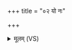 +++
title = "०२ यो नः"

+++
<details><summary>मूलम् (VS)</summary>

यो नः॑ सोम सुशं॒सिनो॑ दुः॒शंस॑ आ॒दिदे॑शति। वज्रे॑णास्य॒ मुखे॑ जहि॒ स संपि॑ष्टो॒ अपा॑यति ॥
</details>